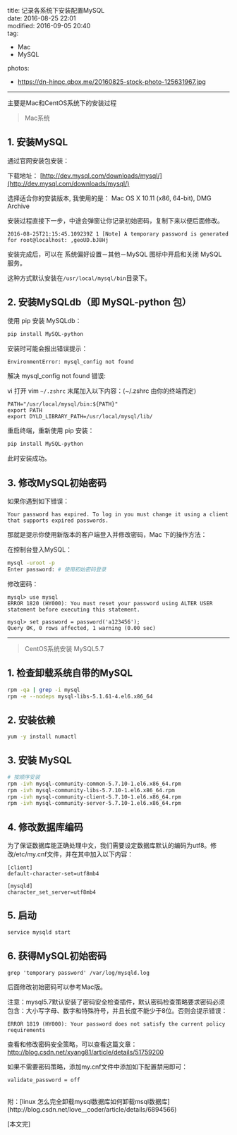 title: 记录各系统下安装配置MySQL  
date: 2016-08-25 22:01  
modified: 2016-09-05 20:40  
tag:
 - Mac
 - MySQL

photos:
 - https://dn-hinpc.qbox.me/20160825-stock-photo-125631967.jpg  

---

主要是Mac和CentOS系统下的安装过程

<!--more-->

> Mac系统

## 1. 安装MySQL

通过官网安装包安装：  

下载地址： [http://dev.mysql.com/downloads/mysql/](http://dev.mysql.com/downloads/mysql/)  

选择适合你的安装版本, 我使用的是： Mac OS X 10.11 (x86, 64-bit), DMG Archive  

安装过程直接下一步，中途会弹窗让你记录初始密码，复制下来以便后面修改。

```
2016-08-25T21:15:45.109239Z 1 [Note] A temporary password is generated for root@localhost: ,geoUD.bJ8Hj
```

安装完成后，可以在 系统偏好设置－其他－MySQL 图标中开启和关闭 MySQL 服务。

这种方式默认安装在`/usr/local/mysql/bin`目录下。

## 2. 安装MySQLdb（即 MySQL-python 包）

使用 pip 安装 MySQLdb：  

```bash
pip install MySQL-python
```

安装时可能会报出错误提示：

```bash
EnvironmentError: mysql_config not found
```

解决 mysql_config not found 错误:

vi 打开 vim `~/.zshrc` 末尾加入以下内容：(~/.zshrc 由你的终端而定)

```
PATH="/usr/local/mysql/bin:${PATH}"
export PATH
export DYLD_LIBRARY_PATH=/usr/local/mysql/lib/
```

重启终端，重新使用 pip 安装：

```bash
pip install MySQL-python
```

此时安装成功。

## 3. 修改MySQL初始密码

如果你遇到如下错误：

```
Your password has expired. To log in you must change it using a client that supports expired passwords.
```

那就是提示你使用新版本的客户端登入并修改密码，Mac 下的操作方法：

在控制台登入MySQL：

```bash
mysql -uroot -p
Enter password: # 使用初始密码登录
```
修改密码：

```
mysql> use mysql
ERROR 1820 (HY000): You must reset your password using ALTER USER statement before executing this statement.

mysql> set password = password('a123456');
Query OK, 0 rows affected, 1 warning (0.00 sec)
```

***

> CentOS系统安装 MySQL5.7

## 1. 检查卸载系统自带的MySQL

```sh
rpm -qa | grep -i mysql  
rpm -e --nodeps mysql-libs-5.1.61-4.el6.x86_64
```

## 2. 安装依赖
```sh
yum -y install numactl
```

## 3. 安装 MySQL  
```sh
# 按顺序安装
rpm -ivh mysql-community-common-5.7.10-1.el6.x86_64.rpm  
rpm -ivh mysql-community-libs-5.7.10-1.el6.x86_64.rpm  
rpm -ivh mysql-community-client-5.7.10-1.el6.x86_64.rpm  
rpm -ivh mysql-community-server-5.7.10-1.el6.x86_64.rpm  
```

## 4. 修改数据库编码
为了保证数据库能正确处理中文，我们需要设定数据库默认的编码为utf8。修改/etc/my.cnf文件，并在其中加入以下内容：
```
[client]  
default-character-set=utf8mb4  
  
[mysqld]  
character_set_server=utf8mb4  
```

## 5. 启动
```sh
service mysqld start  
```

## 6. 获得MySQL初始密码
```
grep 'temporary password' /var/log/mysqld.log
```

后面修改初始密码可以参考Mac版。 

注意：mysql5.7默认安装了密码安全检查插件，默认密码检查策略要求密码必须包含：大小写字母、数字和特殊符号，并且长度不能少于8位。否则会提示错误：
```
ERROR 1819 (HY000): Your password does not satisfy the current policy requirements
```
查看和修改密码安全策略，可以查看这篇文章：
http://blog.csdn.net/xyang81/article/details/51759200

如果不需要密码策略，添加my.cnf文件中添加如下配置禁用即可：
```
validate_password = off
```

<br>
附：[linux 怎么完全卸载mysql数据库如何卸载msql数据库](http://blog.csdn.net/love__coder/article/details/6894566)

[本文完]
